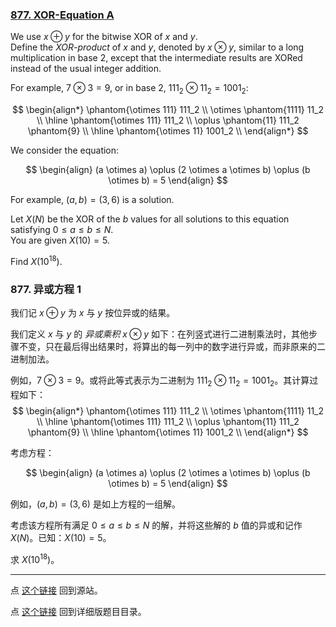 ### [877. XOR-Equation A](https://projecteuler.net/problem=877)


We use $x\oplus y$ for the bitwise XOR of $x$ and $y$.  
Define the *XOR-product* of $x$ and $y$, denoted by $x \otimes y$, similar to a long multiplication in base $2$, except that the intermediate results are XORed instead of the usual integer addition.

For example, $7 \otimes 3 = 9$, or in base $2$, $111_2 \otimes 11_2 = 1001_2$:

$$
\begin{align*}
\phantom{\otimes 111} 111_2 \\
\otimes \phantom{1111} 11_2 \\
\hline
\phantom{\otimes 111} 111_2 \\
\oplus \phantom{11} 111_2  \phantom{9} \\
\hline
\phantom{\otimes 11} 1001_2 \\
\end{align*}
$$

We consider the equation:

$$
\begin{align}
(a \otimes a) \oplus (2 \otimes a \otimes b) \oplus (b \otimes b) = 5
\end{align}
$$

For example, $(a, b) = (3, 6)$ is a solution.

Let $X(N)$ be the XOR of the $b$ values for all solutions to this equation satisfying $0 \le a \le b \le N$.  
You are given $X(10)=5$.

Find $X(10^{18})$.

### 877. 异或方程 1

我们记 $x\oplus y$ 为 $x$ 与 $y$ 按位异或的结果。

我们定义 $x$ 与 $y$ 的 *异或乘积* $x \otimes y$ 如下：在列竖式进行二进制乘法时，其他步骤不变，只在最后得出结果时，将算出的每一列中的数字进行异或，而非原来的二进制加法。

例如，$7 \otimes 3 = 9$。或将此等式表示为二进制为 $111_2 \otimes 11_2 = 1001_2$。其计算过程如下：
$$
\begin{align*}
\phantom{\otimes 111} 111_2 \\
\otimes \phantom{1111} 11_2 \\
\hline
\phantom{\otimes 111} 111_2 \\
\oplus \phantom{11} 111_2  \phantom{9} \\
\hline
\phantom{\otimes 11} 1001_2 \\
\end{align*}
$$

考虑方程：

$$
\begin{align}
(a \otimes a) \oplus (2 \otimes a \otimes b) \oplus (b \otimes b) = 5
\end{align}
$$

例如，$(a, b) = (3, 6)$ 是如上方程的一组解。

考虑该方程所有满足 $0 \le a \le b \le N$ 的解，并将这些解的 $b$ 值的异或和记作 $X(N)$。已知：$X(10)=5$。

求 $X(10^{18})$。

---

点 [这个链接](https://fsy-juruo.github.io/pe-chinese-translation/) 回到源站。

点 [这个链接](https://fsy-juruo.github.io/pe-chinese-translation/detailed_content_archives.html) 回到详细版题目目录。
